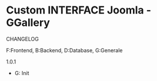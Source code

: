 # Custom INTERFACE  Joomla - GGallery

CHANGELOG 

F:Frontend, B:Backend, D:Database, G:Generale

1.0.1 
 - G: Init